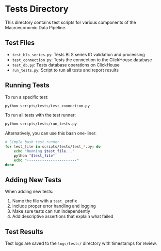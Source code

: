 # Tests Directory

This directory contains test scripts for various components of the Macroeconomic Data Pipeline.

## Test Files

- `test_bls_series.py`: Tests BLS series ID validation and processing
- `test_connection.py`: Tests the connection to the ClickHouse database
- `test_db.py`: Tests database operations on ClickHouse
- `run_tests.py`: Script to run all tests and report results

## Running Tests

To run a specific test:

```bash
python scripts/tests/test_connection.py
```

To run all tests with the test runner:

```bash
python scripts/tests/run_tests.py
```

Alternatively, you can use this bash one-liner:

```bash
# Simple bash test runner
for test_file in scripts/tests/test_*.py; do
    echo "Running $test_file..."
    python "$test_file"
    echo "-----------------------"
done
```

## Adding New Tests

When adding new tests:

1. Name the file with a `test_` prefix
2. Include proper error handling and logging
3. Make sure tests can run independently
4. Add descriptive assertions that explain what failed

## Test Results

Test logs are saved to the `logs/tests/` directory with timestamps for review. 